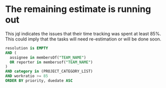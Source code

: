 # The remaining estimate is running out
This jql indicates the issues that their time tracking was spent at least 85%.
This could imply that the tasks will need re-estimation or will be done soon.
```sql
resolution is EMPTY
AND (
  assignee in membersOf("TEAM_NAME")
  OR reporter in membersof("TEAM_NAME")
)
AND category in (PROJECT_CATEGORY_LIST)
AND workratio >= 85 
ORDER BY priority, duedate ASC
```
